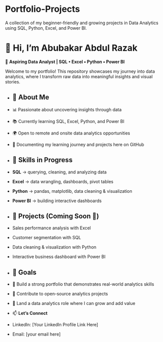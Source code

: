 # Portfolio-Projects
A collection of my beginner-friendly and growing projects in Data Analytics using SQL, Python, Excel, and Power BI.
# 👋 Hi, I’m Abubakar Abdul Razak  

🎯 **Aspiring Data Analyst | SQL • Excel • Python • Power BI**  

Welcome to my portfolio! This repository showcases my journey into data analytics, where I transform raw data into meaningful insights and visual stories.  

- ## 🔹 About Me
- 📊 Passionate about uncovering insights through data  
- 📚 Currently learning SQL, Excel, Python, and Power BI  
- 🌍 Open to remote and onsite data analytics opportunities  
- 📝 Documenting my learning journey and projects here on GitHub  

- ## 🔹 Skills in Progress
- **SQL** → querying, cleaning, and analyzing data  
- **Excel** → data wrangling, dashboards, pivot tables  
- **Python** → pandas, matplotlib, data cleaning & visualization  
- **Power BI** → building interactive dashboards  

- ## 🔹 Projects (Coming Soon 🚀)
- Sales performance analysis with Excel  
- Customer segmentation with SQL  
- Data cleaning & visualization with Python  
- Interactive business dashboard with Power BI  

- ## 🔹 Goals
- 💼 Build a strong portfolio that demonstrates real-world analytics skills  
- 🌟 Contribute to open-source analytics projects  
- 🚀 Land a data analytics role where I can grow and add value  

- 📫 **Let’s Connect**  
- LinkedIn: [Your LinkedIn Profile Link Here]  
- Email: [your email here]
